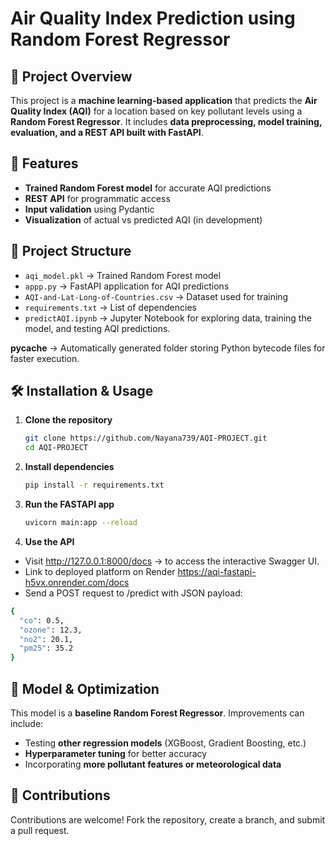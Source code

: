 # Air Quality Index Prediction using Random Forest Regressor

## 📌 Project Overview  
This project is a **machine learning-based application** that predicts the **Air Quality Index (AQI)** for a location based on key pollutant levels using a **Random Forest Regressor**. It includes **data preprocessing, model training, evaluation, and a REST API built with FastAPI**. 

## 🚀 Features  
- **Trained Random Forest model** for accurate AQI predictions
- **REST API** for programmatic access
- **Input validation** using Pydantic
- **Visualization** of actual vs predicted AQI (in development) 

## 📂 Project Structure  
- `aqi_model.pkl` → Trained Random Forest model
- `appp.py` → FastAPI application for AQI predictions
- `AQI-and-Lat-Long-of-Countries.csv` → Dataset used for training
- `requirements.txt` → List of dependencies
- `predictAQI.ipynb` → Jupyter Notebook for exploring data, training the model, and testing AQI predictions.

__pycache__ → Automatically generated folder storing Python bytecode files for faster execution.

## 🛠 Installation & Usage  
1. **Clone the repository**  
   ```bash
   git clone https://github.com/Nayana739/AQI-PROJECT.git
   cd AQI-PROJECT
   ```  
2. **Install dependencies**  
   ```bash
   pip install -r requirements.txt
   ```  
3. **Run the FASTAPI app**  
   ```bash
   uvicorn main:app --reload
   ```  
4. **Use the API**

- Visit http://127.0.0.1:8000/docs → to access the interactive Swagger UI.
- Link to deployed platform on Render https://aqi-fastapi-h5vx.onrender.com/docs
- Send a POST request to /predict with JSON payload:
```bash
{
  "co": 0.5,
  "ozone": 12.3,
  "no2": 20.1,
  "pm25": 35.2
}
 ``` 

## 📌 Model & Optimization  
This model is a **baseline Random Forest Regressor**. Improvements can include:
- Testing **other regression models** (XGBoost, Gradient Boosting, etc.)
- **Hyperparameter tuning** for better accuracy
- Incorporating **more pollutant features or meteorological data**

## 🤝 Contributions  
Contributions are welcome! Fork the repository, create a branch, and submit a pull request. 

